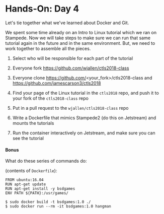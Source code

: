 # Hands-On: Day 4

Let's tie together what we've learned about Docker and Git.

We spent some time already on an Intro to Linux tutorial which we ran on Stampede. Now we will take steps to make sure we can run that same tutorial again in the future and in the same environment. But, we need to work together to assemble all the pieces.


1. Select who will be responsible for each part of the tutorial

2. Everyone fork https://github.com/wjallen/ctls2018-class

3. Everyone clone https://github.com/<your_fork>/ctls2018-class and https://github.com/jamescarson3/ctls2018

4. Find your page of the Linux tutorial in the `ctls2018` repo, and push it to your fork of the `ctls2018-class` repo

5. Put in a pull request to the `wjallen/ctls2018-class` repo

6. Write a Dockerfile that mimics Stampede2 (do this on Jetstream) and mounts the tutorials

7. Run the container interactively on Jetstream, and make sure you can see the tutorial



#### Bonus

What do these series of commands do:

(contents of `Dockerfile`):
```
FROM ubuntu:16.04
RUN apt-get update
RUN apt-get install -y bsdgames
ENV PATH ${PATH}:/usr/games/
```
```
$ sudo docker build -t bsdgames:1.0 ./
$ sudo docker run --rm -it bsdgames:1.0 hangman
```
